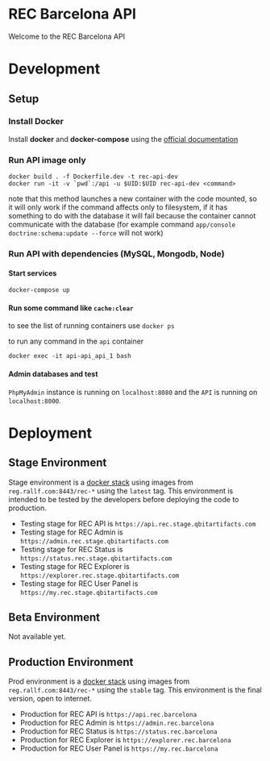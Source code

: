 REC Barcelona API
========================

Welcome to the REC Barcelona API 


# Development
## Setup
### Install Docker
Install **docker** and **docker-compose** using the [official documentation](https://docker.com)

### Run API image only
```
docker build . -f Dockerfile.dev -t rec-api-dev
docker run -it -v `pwd`:/api -u $UID:$UID rec-api-dev <command>
```
note that this method launches a new container with the code mounted, so it will only work if the command affects only to filesystem, if it has something to do with the database it will fail because the container cannot communicate with the database (for example command `app/console doctrine:schema:update --force` will not work)

### Run API with dependencies (MySQL, Mongodb, Node)
#### Start services
```
docker-compose up
```
#### Run some command like `cache:clear`
to see the list of running containers use `docker ps`

to run any command in the `api` container
```
docker exec -it api-api_api_1 bash
```

#### Admin databases and test
`PhpMyAdmin` instance is running on `localhost:8080` and the `API` is running on `localhost:8000`.

# Deployment
## Stage Environment
Stage environment is a [docker stack](https://docs.docker.com/get-started/part5/) using images from
`reg.rallf.com:8443/rec-*` using the `latest` tag. This environment is intended to be tested by the developers before
deploying the code to production.

* Testing stage for REC API is `https://api.rec.stage.qbitartifacts.com`
* Testing stage for REC Admin is `https://admin.rec.stage.qbitartifacts.com`
* Testing stage for REC Status is `https://status.rec.stage.qbitartifacts.com`
* Testing stage for REC Explorer is `https://explorer.rec.stage.qbitartifacts.com`
* Testing stage for REC User Panel is `https://my.rec.stage.qbitartifacts.com`

## Beta Environment
Not available yet.

## Production Environment
Prod environment is a [docker stack](https://docs.docker.com/get-started/part5/) using images from
`reg.rallf.com:8443/rec-*` using the `stable` tag. This environment is the final version, open to internet.

* Production for REC API is `https://api.rec.barcelona`
* Production for REC Admin is `https://admin.rec.barcelona`
* Production for REC Status is `https://status.rec.barcelona`
* Production for REC Explorer is `https://explorer.rec.barcelona`
* Production for REC User Panel is `https://my.rec.barcelona`

